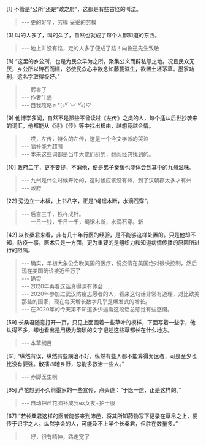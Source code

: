 
[1] 不管是“公所”还是“政之府”，这都是有些古怪的叫法。
>--- 更的好早，劳模 妥妥的劳模<br>

[3] 叫的人多了，叫的久了，自然也就成了每个人都知道的东西。
>--- 地上并没有路，走的人多了便成了路！向鲁迅先生致敬<br>

[8] “这里的乡公所，也是为民众早为之所，聚集公义而辟私怨之地。况且民众无厌，乡公所以砖石而建，必使民众心中欲念如藤蔓滋生，欲置土坯茅草。墨家功利，这名字取得极好。”
>--- 厉害了<br>
>--- 作者牛逼<br>
>--- 自我攻略♬︎*(๑ºั╰︎╯︎ºั๑)♡︎<br>

[9] 他博学多闻，自然不是那些不曾读过《左传》之类的人，每个适从后世抄袭来的词汇，他都能从《诗》《传》等中找出根由，越想竟越合情。
>--- 哎，左传，特么的左传，这是一个今文学派的哭泣<br>
>--- 脑补能力超强<br>
>--- 本来这些词都是当年大佬们斟酌，翻阅经典找到的。<br>

[10] 政府二字，更不要提，不消他，便是弟子秦缓也能体会到其中的九州滋味。
>--- 九州是什么时候开始的，这时候应该没有州，到了汉朝郡太多才有州<br>
>--- 政府<br>

[22] 旁边立一木板，上书八字，正是“绳锯木断，水滴石穿”。
>--- 后宫三千，铁杵成针。<br>
>--- 一日一钱，千日一千，绳锯木断，水滴石穿。斩<br>

[42] 以长桑君来看，非有几十年行医的经验，是不能够这样处置的。只是他却不知，防疫一事，医术只是一方面，更为重要的是组织力和知道病情传播的原因所进行的阻隔。
>--- 确实，年初大象公会吹美国的医疗，说疫情在美国绝对很快控制，然后现在美国确诊接近千万了<br>
>--- 确实<br>
>--- 2020年再看这话真得深有体会……<br>
>--- 2020年参加过武汉防疫志愿者的人，看来这句话非常有道理，对比欧美那些的国家，现在每天增长数字几乎是爆发式的增长。<br>
>--- 在2020年的今天第不知道多少遍看这段话总感觉有些感慨。<br>

[59] 长桑君随意打开一页，只见上面画着一些草叶的模样，下面写着一些字，他认得不多，却也看出是用极为繁琐的文字记述这些草都长在什么地方。
>--- 本草纲目<br>

[61] “纵然有误，纵然有些病治不好，纵然有些人都不能算得为医者，可是至少也比没有要强。散播四地乡野，总能多救治一些人。”
>--- 赤脚医生啊<br>

[65] 芦花想到不久前墨家的一些宣传，点头道：“于医一途，正是这样的。”
>--- 自动把芦花脑补成我ex女友+护士服<br>

[67] “若长桑君这样的医者能够来到沛邑，将其所知药物写下记录在草帛之上，便传于识字之人。纵然学会的人，可能及不上半个长桑君，但胜在数量多。”
>--- 好，很有精神，路走宽了<br>
